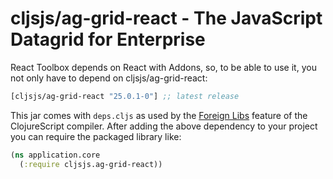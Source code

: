 # cljsjs/ag-grid-react - The JavaScript Datagrid for Enterprise

React Toolbox depends on React with Addons, so, to be able to use it, you not only have to depend on
cljsjs/ag-grid-react:

[](dependency)
```clojure
[cljsjs/ag-grid-react "25.0.1-0"] ;; latest release
```
[](/dependency)

This jar comes with `deps.cljs` as used by the [Foreign Libs][flibs] feature
of the ClojureScript compiler. After adding the above dependency to your project
you can require the packaged library like:

```clojure
(ns application.core
  (:require cljsjs.ag-grid-react))
```

[flibs]: https://clojurescript.org/reference/packaging-foreign-deps
